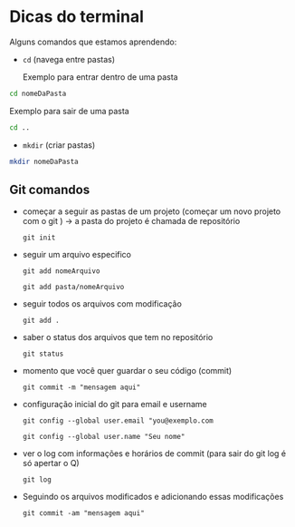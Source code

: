 # Dicas do terminal

Alguns comandos que estamos aprendendo:

- `cd` (navega entre pastas)

  Exemplo para entrar dentro de uma pasta

```bash
cd nomeDaPasta
```

Exemplo para sair de uma pasta

```bash
cd ..
```

- `mkdir` (criar pastas)

```bash
mkdir nomeDaPasta
```

## Git comandos

- começar a seguir as pastas de um projeto (começar um novo projeto com o git ) -> a pasta do projeto é chamada de repositório
  ```git
  git init
  ```

- seguir um arquivo especifico
  ```git
  git add nomeArquivo
  ```
   ```git
  git add pasta/nomeArquivo
  ```
- seguir todos os arquivos com modificação
  ```git
  git add .
  ```
- saber o status dos arquivos que tem no repositório
  ```git
  git status
  ```
- momento que você quer guardar o seu código (commit)
  ```git
  git commit -m "mensagem aqui"
  ```

- configuração inicial do git para email e username
  ```git
  git config --global user.email "you@exemplo.com
  ```
  ```git
  git config --global user.name "Seu nome"
  ```

- ver o log com informações e horários de commit (para sair do git log   é só apertar o Q)
  ```git
  git log
  ```

- Seguindo os arquivos modificados e adicionando essas modificações
  ```git
  git commit -am "mensagem aqui"
  ```

